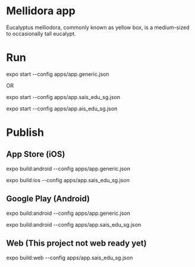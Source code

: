 # Mellidora app

Eucalyptus melliodora, commonly known as yellow box, is a medium-sized to occasionally tall eucalypt.


# Run

expo start --config apps/app.generic.json

OR

expo start --config apps/app.sais_edu_sg.json

expo start --config apps/app.ais_edu_sg.json

# Publish

## App Store (iOS)

expo build:android --config apps/app.generic.json

expo build:ios --config apps/app.sais_edu_sg.json

## Google Play (Android)

expo build:android --config apps/app.generic.json

expo build:android --config apps/app.sais_edu_sg.json

## Web (This project not web ready yet)

expo build:web --config apps/app.sais_edu_sg.json
